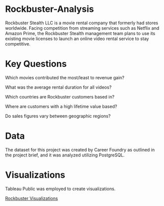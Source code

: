 # Rockbuster-Analysis

Rockbuster Stealth LLC is a movie rental company that formerly had stores worldwide. Facing competition from streaming services such as Netflix and Amazon Prime, the Rockbuster Stealth management team plans to use its existing movie licenses to launch an online video rental service to stay competitive.

# Key Questions

Which movies contributed the most/least to revenue gain?

What was the average rental duration for all videos?

Which countries are Rockbuster customers based in?

Where are customers with a high lifetime value based?

Do sales figures vary between geographic regions?

# Data
The dataset for this project was created by Career Foundry as outlined in the project brief, and it was analyzed utilizing PostgreSQL. 

# Visualizations
Tableau Public was employed to create visualizations. 

[Rockbuster Visualizations](https://public.tableau.com/shared/37TKTX6JR?:display_count=n&:origin=viz_share_link)
